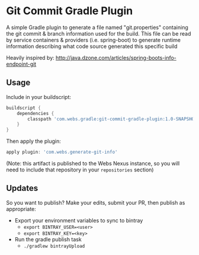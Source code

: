 # Git Commit Gradle Plugin

A simple Gradle plugin to generate a file named "git.properties" containing the
git commit & branch information used for the build.  This file can be read by
service  containers & providers (i.e. spring-boot) to generate runtime information
describing what code source generated this specific build

Heavily inspired by: http://java.dzone.com/articles/spring-boots-info-endpoint-git

## Usage

Include in your buildscript:

```groovy
buildscript {
	dependencies {
		classpath 'com.webs.gradle:git-commit-gradle-plugin:1.0-SNAPSHOT'
	}
}
```

Then apply the plugin:

```groovy
apply plugin: 'com.webs.generate-git-info'
```

(Note: this artifact is published to the Webs Nexus instance, so you will need
to include that repository in your ```repositories``` section)

## Updates

So you want to publish?  Make your edits, submit your PR, then publish as
appropriate:

* Export your environment variables to sync to bintray
  * ```export BINTRAY_USER=<user>```
  * ```export BINTRAY_KEY=<key>```
* Run the gradle publish task
  * ```./gradlew bintrayUpload```